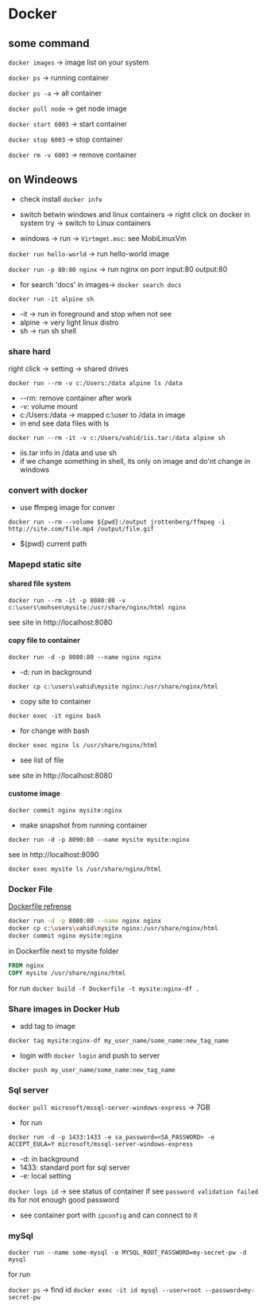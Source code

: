 # Docker

## some command

`docker images` -> image list on your system

`docker ps` -> running container

`docker ps -a` -> all container

`docker pull node` -> get node image

`docker start 6003` -> start container

`docker stop 6003` -> stop container

`docker rm -v 6003` -> remove container

## on Windeows

* check install  `docker info`

* switch betwin windows and linux containers -> right click on docker in system try -> switch to Linux containers

* windows -> run -> `Virtmgmt.msc`: see MobiLinuxVm

`docker run hello-world` -> run hello-world image

`docker run -p 80:80 nginx` -> run nginx on porr input:80 output:80

* for search 'docs' in images-> `docker search docs`

`docker run -it alpine sh`

* -it -> run in foreground and stop when not see
* alpine -> very light linux distro
* sh -> run sh shell

### share hard

right click -> setting -> shared drives

`docker run --rm -v c:/Users:/data alpine ls /data`

* --rm: remove container after work
* -v: volume mount
* c:/Users:/data -> mapped c:\user to /data in image
* in end see data files with ls

`docker run --rm -it -v c:/Users/vahid/iis.tar:/data alpine sh`

* iis.tar info in /data and use sh
* if we change something in shell, its only on image and do'nt change in windows

### convert with docker

* use ffmpeg image for conver

`docker run --rm --volume ${pwd}:/output jrottenberg/ffmpeg -i http://site.com/file.mp4 /output/file.gif`

* ${pwd} current path

### Mapepd static site

#### shared file system

`docker run --rm -it -p 8080:80 -v c:\users\mohsen\mysite:/usr/share/nginx/html nginx`

see site in http://localhost:8080

#### copy file to container

`docker run -d -p 8080:80 --name nginx nginx`

* -d: run in background

`docker cp c:\users\vahid\mysite nginx:/usr/share/nginx/html`

* copy site to container

`docker exec -it nginx bash`

* for change with bash

`docker exec nginx ls /usr/share/nginx/html`

* see list of file

see site in http://localhost:8080

#### custome image

`docker commit nginx mysite:nginx`

* make snapshot from running container

`docker run -d -p 8090:80 --name mysite mysite:nginx`

see in http://localhost:8090

`docker exec mysite ls /usr/share/nginx/html`

### Docker File

[Dockerfile refrense](https://docs.docker.com/engine/reference/builder/)

```sh
docker run -d -p 8080:80 --name nginx nginx
docker cp c:\users\vahid\mysite nginx:/usr/share/nginx/html
docker commit nginx mysite:nginx
```

in Dockerfile next to mysite folder

```Dockerfile
FROM nginx
COPY mysite /usr/share/nginx/html
```

for run
`docker build -f Dockerfile -t mysite:nginx-df .`

### Share images in Docker Hub

* add tag to image

`docker tag mysite:nginx-df my_user_name/some_name:new_tag_name`

* login with `docker login` and push to server

`docker push my_user_name/some_name:new_tag_name`

### Sql server

`docker pull microsoft/mssql-server-windows-express` -> 7GB

* for run

`docker run -d -p 1433:1433 -e sa_password=<SA_PASSWORD> -e ACCEPT_EULA=Y microsoft/mssql-server-windows-express`

* -d: in background
* 1433: standard port for sql server
* -e: local setting

`docker logs id` -> see status of container if see `password validation failed` its for not enough good password

* see container port with `ipconfig` and can connect to it

### mySql

`docker run --name some-mysql -e MYSQL_ROOT_PASSWORD=my-secret-pw -d mysql`

for run

`docker ps` -> find id
`docker exec -it id mysql --user=root --password=my-secret-pw`

